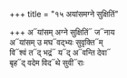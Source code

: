 +++
title = "१५ अयांसमग्ने सुक्षितिं"

+++
अ᳓यांसम् अग्ने सुक्षितिं᳓ ज᳓नाय  
अ᳓यांसम् उ मघ᳓वद्भ्यः सुवृक्ति᳓म्  
वि᳓श्वं त᳓द् भद्रं᳓ य᳓द् अ᳓वन्ति देवा᳓  
बृह᳓द् वदेम विद᳓थे सुवी᳓राः